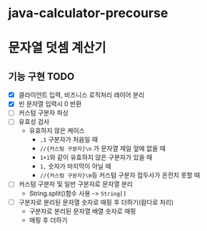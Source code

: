 # java-calculator-precourse
# 문자열 덧셈 계산기

## 기능 구현 TODO
- [x] 클라이언트 입력, 비즈니스 로직처리 레이어 분리 
- [x] 빈 문자열 입력시 0 반환
- [ ] 커스텀 구분자 파싱
- [ ] 유효성 검사
  - 유효하지 않은 케이스
    - `,1` 구분자가 처음일 때
    - `//{커스텀 구분자}\n` 가 문자열 제일 앞에 없을 때
    - `1+1`와 같이 유효하지 않은 구분자가 있을 때
    - `1,` 숫자가 마지막이 아닐 때
    - `//{커스텀 구분자}\m`등 커스텀 구분자 접두사가 온전치 못할 때
- [ ] 커스텀 구분자 및 일반 구분자로 문자열 분리
  - String.split()함수 사용 -> `String[]`
- [ ] 구분자로 분리된 문자열 숫자로 매핑 후 더하기(람다로 처리)
  - 구분자로 분리된 문자열 배열 숫자로 매핑
  - 매핑 후 더하기
